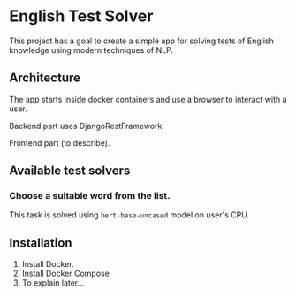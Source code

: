 # English Test Solver

This project has a goal to create a simple app for solving tests of English knowledge using modern techniques of NLP. 

## Architecture

The app starts inside docker containers and use a browser to interact with a user.

Backend part uses DjangoRestFramework.

Frontend part (to describe).

## Available test solvers

### Choose a suitable word from the list.

This task is solved using `bert-base-uncased` model on user's CPU.

## Installation

1. Install Docker.
2. Install Docker Compose
3. To explain later...
